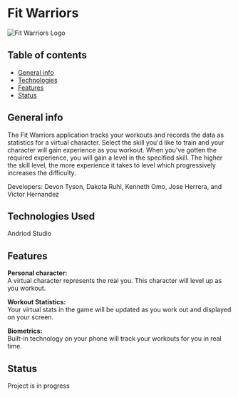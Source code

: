 # Fit Warriors
![Fit Warriors Logo](https://cdn1.imggmi.com/uploads/2019/9/16/5a06c81970fb6e951a290ce9ba9742af-full.png)

## Table of contents
* [General info](#general-info)
* [Technologies](#technologies)
* [Features](#features)
* [Status](#status)

## General info
The Fit Warriors application tracks your workouts and records the data as statistics for a virtual character. Select the skill you'd like to train and your character will gain experience as you workout. When you've gotten the required experience, you will gain a level in the specified skill. The higher the skill level, the more experience it takes to level which progressively increases the difficulty.

Developers: Devon Tyson, Dakota Ruhl, Kenneth Omo, Jose Herrera, and Victor Hernandez

## Technologies Used
Andriod Studio <br>

## Features
 <b>Personal character:</b> <br> 
   A virtual character represents the real you. This character will level up as you workout.<br>
  
<b>Workout Statistics:</b> <br>
  Your virtual stats in the game will be updated as you work out and displayed on your screen. <br>
  
<b>Biometrics:</b> <br>
  Built-in technology on your phone will track your workouts for you in real time.

## Status
Project is in progress
